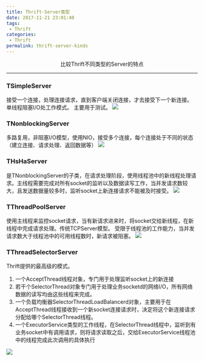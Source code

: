 ```yaml
---
title: Thrift-Server类型
date: 2017-11-21 23:01:40
tags:
 - Thrift
categories:
 - Thrift
permalink: thrift-server-kinds
---
```


<div align="center">
比较Thrift不同类型的Server的特点
</div>
<!--more-->

---
### TSimpleServer
接受一个连接，处理连接请求，直到客户端关闭连接，才去接受下一个新连接。 单线程阻塞I/O处工作模式。
主要用于测试。
![](https://oizhq5zzs.qnssl.com/TSimpleServer.jpg)

### TNonblockingServer
多路复用，非阻塞I/O模型，使用NIO，接受多个连接，每个连接处于不同的状态（建立连接、请求处理、返回数据等）
![](https://oizhq5zzs.qnssl.com/TNonblockingServer.jpg)

### THsHaServer
是TNonblockingServer的子类，在请求处理阶段，使用线程池中的新线程处理请求。主线程需要完成对所有socket的监听以及数据读写工作，当并发请求数较大，且发送数据量较多时，监听socket上新连接请求不能被及时接受。
![](https://oizhq5zzs.qnssl.com/THaHsServer.jpg)

### TThreadPoolServer
使用主线程来监控socket请求，当有新请求进来时，将socket交给新线程，在新线程中完成请求处理。传统TCPServer模型。
受限于线程池的工作能力，当并发请求数大于线程池中的可用线程数时，新请求被阻塞。
![](https://oizhq5zzs.qnssl.com/TThreadPoolServer.jpg)

### TThreadSelectorServer
Thrift提供的最高级的模式。
1. 一个AcceptThread线程对象，专门用于处理监听socket上的新连接
2. 若干个SelectorThread对象专门用于处理业务socketd的网络I/O，所有网络数据的读写均由这些线程来完成。
3. 一个负载均衡器SelectorThreadLoadBalancerd对象，主要用于在AcceptThread线程接收到一个新socket连接请求时，决定将这个新连接请求分配给哪个SelectorThread线程。
4. 一个ExecutorService类型的工作线程，在SelectorThread线程中，监听到有业务socket中有调用请求，则将请求读取之后，交给ExecutorService线程池中的线程完成此次调用的具体执行

![](https://oizhq5zzs.qnssl.com/TThreadSelectorServer.jpg)
